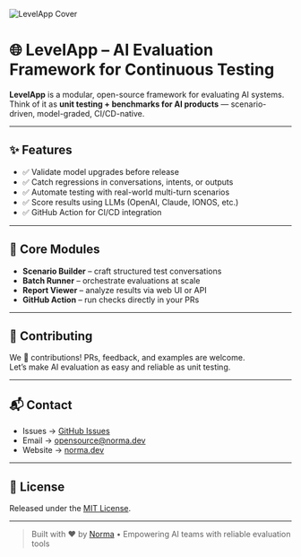 ![LevelApp Cover](https://raw.githubusercontent.com/levelapp-org/.github/main/profile/assets/cover-levelapp.jpg)


# 🌐 LevelApp – AI Evaluation Framework for Continuous Testing

**LevelApp** is a modular, open-source framework for evaluating AI systems.  
Think of it as **unit testing + benchmarks for AI products** — scenario-driven, model-graded, CI/CD-native.

---

## ✨ Features
- ✅ Validate model upgrades before release  
- ✅ Catch regressions in conversations, intents, or outputs  
- ✅ Automate testing with real-world multi-turn scenarios  
- ✅ Score results using LLMs (OpenAI, Claude, IONOS, etc.)  
- ✅ GitHub Action for CI/CD integration  

---

## 🧩 Core Modules
- **Scenario Builder** – craft structured test conversations  
- **Batch Runner** – orchestrate evaluations at scale  
- **Report Viewer** – analyze results via web UI or API  
- **GitHub Action** – run checks directly in your PRs  

---

## 🤝 Contributing
We 💜 contributions! PRs, feedback, and examples are welcome.  
Let’s make AI evaluation as easy and reliable as unit testing.

---

## 📬 Contact
- Issues → [GitHub Issues](https://github.com/levelapp-org)  
- Email → opensource@norma.dev  
- Website → [norma.dev](https://norma.dev)  

---

## 📄 License
Released under the [MIT License](./LICENSE).

---

> Built with ❤️ by [Norma](https://norma.dev) • Empowering AI teams with reliable evaluation tools
